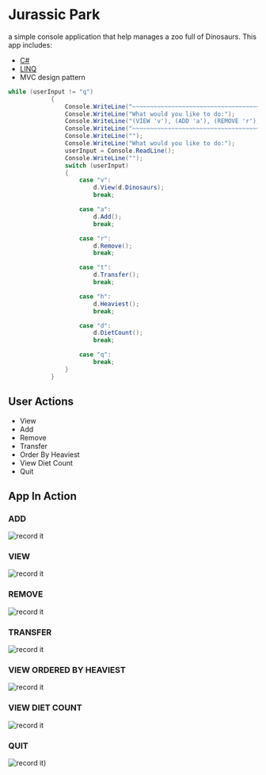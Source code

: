 # Jurassic Park

a simple console application that help manages a zoo full of Dinosaurs. This app includes:

- [C#](https://docs.microsoft.com/en-us/dotnet/csharp/)
- [LINQ](https://docs.microsoft.com/en-us/dotnet/csharp/programming-guide/concepts/linq/)
- MVC design pattern

```C#
while (userInput != "q")
            {
                Console.WriteLine("~~~~~~~~~~~~~~~~~~~~~~~~~~~~~~~~~~~~~~~~~~~~~~~~~~~~~~~~~~~~~~~~~~~~~~~~~~~~~~~~~~~~~~~~~~~~~~~~~~~~~~~~~~~~~~~~~~~~~~~~~~~~~~~~~~~~~~~~~~~~~~");
                Console.WriteLine("What would you like to do:");
                Console.WriteLine("(VIEW 'v'), (ADD 'a'), (REMOVE 'r'), (TRANSFER 't'), (VIEW ORDERED BY HEAVIEST 'h'), (DIET COUNT 'd'), (QUIT 'q')");
                Console.WriteLine("~~~~~~~~~~~~~~~~~~~~~~~~~~~~~~~~~~~~~~~~~~~~~~~~~~~~~~~~~~~~~~~~~~~~~~~~~~~~~~~~~~~~~~~~~~~~~~~~~~~~~~~~~~~~~~~~~~~~~~~~~~~~~~~~~~~~~~~~~~~~~~");
                Console.WriteLine("");
                Console.WriteLine("What would you like to do:");
                userInput = Console.ReadLine();
                Console.WriteLine("");
                switch (userInput)
                {
                    case "v":
                        d.View(d.Dinosaurs);
                        break;

                    case "a":
                        d.Add();
                        break;

                    case "r":
                        d.Remove();
                        break;

                    case "t":
                        d.Transfer();
                        break;

                    case "h":
                        d.Heaviest();
                        break;

                    case "d":
                        d.DietCount();
                        break;

                    case "q":
                        break;
                }
            }
```

## User Actions

- View
- Add
- Remove
- Transfer
- Order By Heaviest
- View Diet Count
- Quit

## App In Action

### ADD
![record it](http://g.recordit.co/7DWFBFXk2r.gif)

### VIEW
![record it](http://g.recordit.co/XFacRTngBP.gif)

### REMOVE
![record it](http://g.recordit.co/cAt6EevvSD.gif)

### TRANSFER
![record it](http://g.recordit.co/rMkr1hQr9s.gif)

### VIEW ORDERED BY HEAVIEST
![record it](http://g.recordit.co/rG6rRECFMG.gif)

### VIEW DIET COUNT
![record it](http://g.recordit.co/6CYWoJ8lIM.gif)

### QUIT
![record it](http://g.recordit.co/am4fLNjed5.gif))
